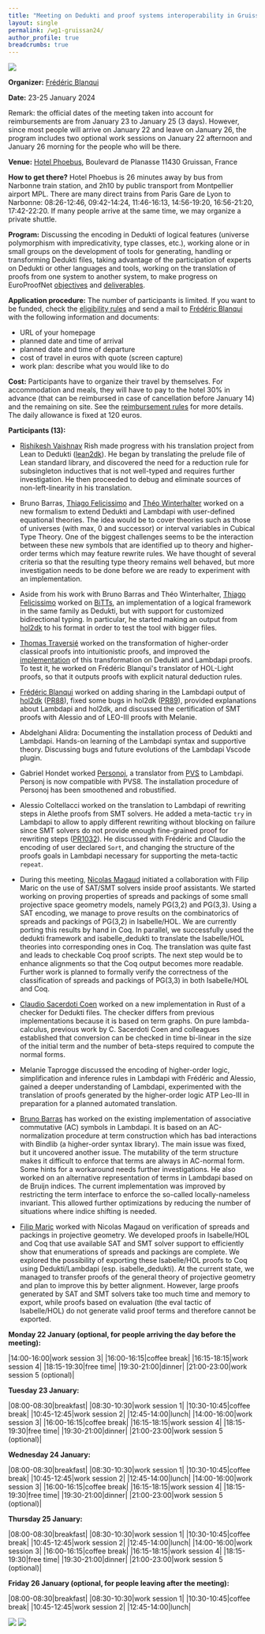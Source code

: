 ```yaml
---
title: "Meeting on Dedukti and proof systems interoperability in Gruissan in January 2024"
layout: single
permalink: /wg1-gruissan24/
author_profile: true
breadcrumbs: true
---
```


<img src="/_pages/WG1/Gruissan24/IMG_20240124_144635.jpg"/>

**Organizer:** [Frédéric Blanqui](https://blanqui.gitlabpages.inria.fr/)

**Date:** 23-25 January 2024

Remark: the official dates of the meeting taken into account for reimbursements are from January 23 to January 25 (3 days). However, since most people will arrive on January 22 and leave on January 26, the program includes two optional work sessions on January 22 afternoon and January 26 morning for the people who will be there.

**Venue:** [Hotel Phoebus](https://hotels-gruissan.com/), Boulevard de Planasse 11430 Gruissan, France

**How to get there?** Hotel Phoebus is 26 minutes away by bus from
Narbonne train station, and 2h10 by public transport from Montpellier
airport MPL. There are many direct trains from Paris Gare de Lyon to
Narbonne: 08:26-12:46, 09:42-14:24, 11:46-16:13, 14:56-19:20,
16:56-21:20, 17:42-22:20. If many people arrive at the same time, we
may organize a private shuttle.

<!--A shuttle will be organized from/to the train station on October 15 at 15:30, and from the hotel to Remiremont train station on October 19 at 15:00. If you want to take the shuttle, send a mail to [Frédéric Blanqui](https://blanqui.gitlabpages.inria.fr/)-->

**Program:** Discussing the encoding in Dedukti of logical features (universe polymorphism with impredicativity, type classes, etc.), working alone or in small groups on the development of tools for generating, handling or transforming Dedukti files, taking advantage of the participation of experts on Dedukti or other languages and tools, working on the translation of proofs from one system to another system, to make progress on EuroProofNet [objectives](../objectives) and [deliverables](../deliverables).

**Application procedure:** The number of participants is limited. If you want to be funded, check the [eligibility rules](https://europroofnet.github.io/eligibility/) and send a mail to [Frédéric Blanqui](https://blanqui.gitlabpages.inria.fr/) with the following information and documents:

  * URL of your homepage
  * planned date and time of arrival
  * planned date and time of departure
  * cost of travel in euros with quote (screen capture)
  * work plan: describe what you would like to do

**Cost:** Participants have to organize their travel by themselves. For accommodation and meals, they will have to pay to the hotel 30% in advance (that can be reimbursed in case of cancellation before January 14) and the remaining on site. See the [reimbursement rules](https://europroofnet.github.io/reimbursement-rules/) for more details. The daily allowance is fixed at 120 euros.

**Participants (13):**

- [Rishikesh Vaishnav](https://lmf.cnrs.fr/Perso/RishVaishnav) Rish made progress with his translation project from Lean to Dedukti ([lean2dk](https://github.com/Deducteam/lean2dk)). He began by translating the prelude file of Lean standard library, and discovered the need for a reduction rule for subsingleton inductives that is not well-typed and requires further investigation. He then proceeded to debug and eliminate sources of non-left-linearity in his translation.

- Bruno Barras, [Thiago Felicissimo](http://www.lsv.fr/~felicissimo/) and [Théo Winterhalter](https://theowinterhalter.github.io/) worked on a new formalism to extend Dedukti and Lambdapi with user-defined equational theories. The idea would be to cover theories such as those of universes (with max, 0 and successor) or interval variables in Cubical Type Theory. One of the biggest challenges seems to be the interaction between these new symbols that are identified up to theory and higher-order terms which may feature rewrite rules. We have thought of several criteria so that the resulting type theory remains well behaved, but more investigation needs to be done before we are ready to experiment with an implementation.

- Aside from his work with Bruno Barras and Théo Winterhalter, [Thiago Felicissimo](http://www.lsv.fr/~felicissimo/) worked on [BiTTs](https://github.com/thiagofelicissimo/BiTTs), an implementation of a logical framework in the same family as Dedukti, but with support for customized bidirectional typing. In particular, he started making an output from [hol2dk](https://github.com/Deducteam/hol2dk/) to his format in order to test the tool with bigger files.

- [Thomas Traversié](https://thomastraversie.github.io/) worked on the transformation of higher-order classical proofs into intuitionistic proofs, and improved the [implementation](https://github.com/thomastraversie/Construkti) of this transformation on Dedukti and Lambdapi proofs. To test it, he worked on Frédéric Blanqui's translator of HOL-Light proofs, so that it outputs proofs with explicit natural deduction rules.

- [Frédéric Blanqui](https://blanqui.gitlabpages.inria.fr/) worked on adding sharing in the Lambdapi output of [hol2dk](https://github.com/Deducteam/hol2dk/) ([PR88](https://github.com/Deducteam/hol2dk/pull/88)), fixed some bugs in hol2dk ([PR89](https://github.com/Deducteam/hol2dk/pull/89)), provided explanations about Lambdapi and hol2dk, and discussed the certification of SMT proofs with Alessio and of LEO-III proofs with Melanie.


- Abdelghani Alidra: Documenting the installation process of Dedukti and Lambdapi. Hands-on learning of the Lambdapi syntax and supportive theory. Discussing bugs and future evolutions of the Lambdapi Vscode plugin.

- Gabriel Hondet worked [Personoj](https://github.com/Deducteam/personoj), a translator from [PVS](https://pvs.csl.sri.com/) to Lambdapi. Personj is now compatible with PVS8. The installation procedure of Personoj has been smoothened and robustified.

- Alessio Coltellacci worked on the translation to Lambdapi of rewriting steps in Alethe proofs from SMT solvers. He added a meta-tactic `try` in Lambdapi to allow to apply different rewriting without blocking on failure since SMT solvers do not provide enough fine-grained proof for rewriting steps ([PR1032](https://github.com/Deducteam/lambdapi/pull/1032)). He discussed with Frédéric and Claudio the encoding of user declared `Sort`, and changing the structure of the proofs goals in Lambdapi necessary for supporting the meta-tactic `repeat`.

- During this meeting, [Nicolas Magaud](https://dpt-info.u-strasbg.fr/~magaud/) initiated a collaboration with Filip Maric on the use of SAT/SMT solvers inside proof assistants. We started working on proving properties of spreads and packings of some small projective space geometry models, namely PG(3,2) and PG(3,3). Using a SAT encoding, we manage to prove results on the combinatorics of spreads and packings of PG(3,2) in Isabelle/HOL. We are currently porting this results by hand in Coq. In parallel, we successfully used the dedukti framework and isabelle_dedukti to translate the Isabelle/HOL theories into corresponding ones in Coq. The translation was quite fast and leads to checkable Coq proof scripts.  The next step would be to enhance alignments so that the Coq output becomes more readable.  Further work is planned to formally verify the correctness of the classification of spreads and packings of PG(3,3) in both Isabelle/HOL and Coq. 

- [Claudio Sacerdoti Coen](http://www.cs.unibo.it/~sacerdot/) worked on a new implementation in Rust of a checker for Dedukti files. The checker differs from previous implementations because it is based on term graphs. On pure lambda-calculus, previous work by C. Sacerdoti Coen and colleagues established that conversion can be checked in time bi-linear in the size of the initial term and the number of beta-steps required to compute the normal forms.

- Melanie Taprogge discussed the encoding of higher-order logic, simplification and inference rules in Lambdapi with Frédéric and Alessio, gained a deeper understanding of Lambdapi, experimented with the translation of proofs generated by the higher-order logic ATP Leo-III in preparation for a planned automated translation.

- [Bruno Barras](http://www.lsv.fr/~barras/) has worked on the existing implementation of associative commutative (AC) symbols in Lambdapi. It is based on an AC-normalization procedure at term construction which has bad interactions with Bindlib (a higher-order syntax library). The main issue was fixed, but it uncovered another issue. The mutability of the term structure makes it difficult to enforce that terms are always in AC-normal form. Some hints for a workaround needs further investigations. He also worked on an alternative representation of terms in Lambdapi based on de Bruijn indices. The current implementation was improved by restricting the term interface to enforce the so-called locally-nameless invariant. This allowed further optimizations by reducing the number of situations where indice shifting is needed.

- [Filip Maric](http://www.matf.bg.ac.rs/~filip) worked with Nicolas
  Magaud on verification of spreads and packings in projective
  geometry. We developed proofs in Isabelle/HOL and Coq that use
  available SAT and SMT solver support to efficiently show that
  enumerations of spreads and packings are complete. We explored the
  possibility of exporting these Isabelle/HOL proofs to Coq using
  Dedukti/Lambdapi (esp. isabelle_dedukti). At the current state, we
  managed to transfer proofs of the general theory of projective
  geometry and plan to improve this by better alignment. However,
  large proofs generated by SAT and SMT solvers take too much time and
  memory to export, while proofs based on evaluation (the eval tactic
  of Isabelle/HOL) do not generate valid proof terms and therefore
  cannot be exported.

**Monday 22 January (optional, for people arriving the day before the meeting):**

|14:00-16:00|work session 3|
|16:00-16:15|coffee break|
|16:15-18:15|work session 4|
|18:15-19:30|free time|
|19:30-21:00|dinner|
|21:00-23:00|work session 5 (optional)|

**Tuesday 23 January:**

|08:00-08:30|breakfast|
|08:30-10:30|work session 1|
|10:30-10:45|coffee break|
|10:45-12:45|work session 2|
|12:45-14:00|lunch|
|14:00-16:00|work session 3|
|16:00-16:15|coffee break|
|16:15-18:15|work session 4|
|18:15-19:30|free time|
|19:30-21:00|dinner|
|21:00-23:00|work session 5 (optional)|

**Wednesday 24 January:**

|08:00-08:30|breakfast|
|08:30-10:30|work session 1|
|10:30-10:45|coffee break|
|10:45-12:45|work session 2|
|12:45-14:00|lunch|
|14:00-16:00|work session 3|
|16:00-16:15|coffee break|
|16:15-18:15|work session 4|
|18:15-19:30|free time|
|19:30-21:00|dinner|
|21:00-23:00|work session 5 (optional)|

**Thursday 25 January:**

|08:00-08:30|breakfast|
|08:30-10:30|work session 1|
|10:30-10:45|coffee break|
|10:45-12:45|work session 2|
|12:45-14:00|lunch|
|14:00-16:00|work session 3|
|16:00-16:15|coffee break|
|16:15-18:15|work session 4|
|18:15-19:30|free time|
|19:30-21:00|dinner|
|21:00-23:00|work session 5 (optional)|

**Friday 26 January (optional, for people leaving after the meeting):**

|08:00-08:30|breakfast|
|08:30-10:30|work session 1|
|10:30-10:45|coffee break|
|10:45-12:45|work session 2|
|12:45-14:00|lunch|

<img src="/_pages/WG1/Gruissan24/IMG_20240123_172836.jpg"/>
<img src="/_pages/WG1/Gruissan24/IMG_20240123_135333.jpg"/>
